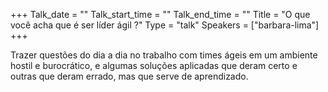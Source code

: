 +++
Talk_date = ""
Talk_start_time = ""
Talk_end_time = ""
Title = "O que você acha que é ser líder ágil ?"
Type = "talk"
Speakers = ["barbara-lima"]
+++

Trazer questões do dia a dia no trabalho com times ágeis em um ambiente hostil e burocrático, e algumas soluções aplicadas que deram certo e outras que deram errado, mas que serve de aprendizado.